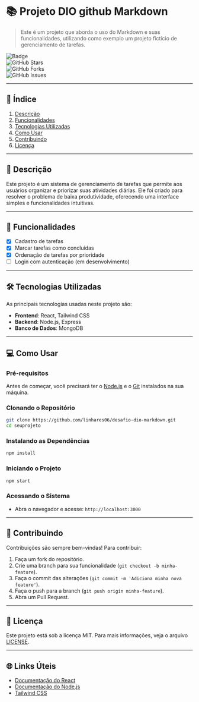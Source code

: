 # 📚 **Projeto DIO github Markdown**  
> Este é um projeto que aborda o uso do Markdown e suas funcionalidades, utilizando como exemplo um projeto fictício de gerenciamento de tarefas.

![Badge](https://img.shields.io/badge/STATUS-Em_Desenvolvimento-yellow?style=flat-square)  
![GitHub Stars](https://img.shields.io/github/stars/linhares06/desafio-dio-markdown?style=social)  
![GitHub Forks](https://img.shields.io/github/forks/linhares06/desafio-dio-markdown?style=social)  
![GitHub Issues](https://img.shields.io/github/issues/linhares06/desafio-dio-markdown?style=flat-square)  

---

## 🌟 **Índice**
1. [Descrição](#descrição)
2. [Funcionalidades](#funcionalidades)
3. [Tecnologias Utilizadas](#tecnologias-utilizadas)
4. [Como Usar](#como-usar)
5. [Contribuindo](#contribuindo)
6. [Licença](#licença)

---

## 📖 **Descrição**  
Este projeto é um sistema de gerenciamento de tarefas que permite aos usuários organizar e priorizar suas atividades diárias. Ele foi criado para resolver o problema de baixa produtividade, oferecendo uma interface simples e funcionalidades intuitivas.

---

## 🚀 **Funcionalidades**
- [x] Cadastro de tarefas  
- [x] Marcar tarefas como concluídas  
- [x] Ordenação de tarefas por prioridade  
- [ ] Login com autenticação (em desenvolvimento)  

---

## 🛠️ **Tecnologias Utilizadas**
As principais tecnologias usadas neste projeto são:
- **Frontend**: React, Tailwind CSS  
- **Backend**: Node.js, Express  
- **Banco de Dados**: MongoDB  

---

## 💻 **Como Usar**

### **Pré-requisitos**
Antes de começar, você precisará ter o [Node.js](https://nodejs.org/) e o [Git](https://git-scm.com/) instalados na sua máquina.

### **Clonando o Repositório**
~~~bash
git clone https://github.com/linhares06/desafio-dio-markdown.git
cd seuprojeto
~~~

### **Instalando as Dependências**
~~~bash
npm install
~~~

### **Iniciando o Projeto**
~~~bash
npm start
~~~

### **Acessando o Sistema**
- Abra o navegador e acesse: `http://localhost:3000`

---

## 🤝 **Contribuindo**
Contribuições são sempre bem-vindas! Para contribuir:
1. Faça um fork do repositório.
2. Crie uma branch para sua funcionalidade (`git checkout -b minha-feature`).
3. Faça o commit das alterações (`git commit -m 'Adiciona minha nova feature'`).
4. Faça o push para a branch (`git push origin minha-feature`).
5. Abra um Pull Request.

---

## 📄 **Licença**
Este projeto está sob a licença MIT. Para mais informações, veja o arquivo [LICENSE](LICENSE).

---


## 🌐 **Links Úteis**
- [Documentação do React](https://reactjs.org/docs/getting-started.html)  
- [Documentação do Node.js](https://nodejs.org/en/docs/)  
- [Tailwind CSS](https://tailwindcss.com/)  
